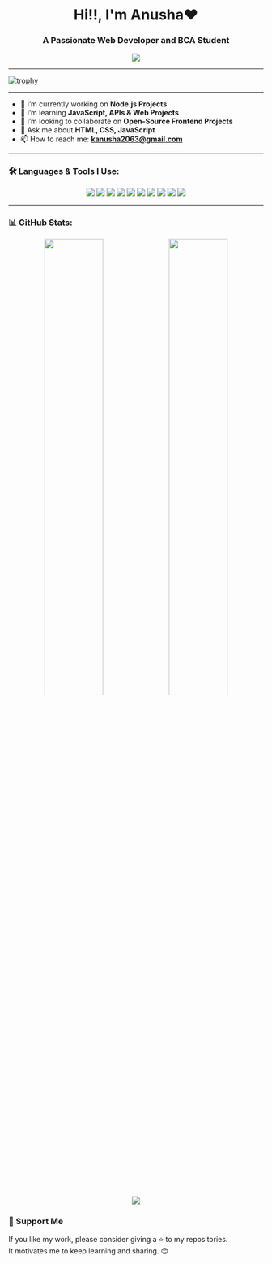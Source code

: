 <h1 align="center">Hi!!, I'm Anusha❤️</h1>
<h3 align="center">A Passionate Web Developer and BCA Student  </h3>

<p align="center">
  <img src="https://readme-typing-svg.herokuapp.com/?lines=Self-taught+Programmer;Web+Development+Enthusiast;Learning+Daily&center=true&width=380&height=45">
</p>

---

[![trophy](https://github-profile-trophy.vercel.app/?username=anusha2063&theme=gruvbox&column=8)](https://github.com/ryo-ma/github-profile-trophy)

---

- 🔭 I’m currently working on **Node.js Projects**
- 🌱 I’m learning **JavaScript, APIs & Web Projects**
- 👯 I’m looking to collaborate on **Open-Source Frontend Projects**
- 💬 Ask me about **HTML, CSS, JavaScript**
- 📫 How to reach me: **kanusha2063@gmail.com**

---

### 🛠️ Languages & Tools I Use:

<p align="center">
  <img src="https://img.shields.io/badge/HTML5-E34F26?style=for-the-badge&logo=html5&logoColor=white"/>
  <img src="https://img.shields.io/badge/CSS3-1572B6?style=for-the-badge&logo=css3&logoColor=white"/>
  <img src="https://img.shields.io/badge/JavaScript-F7DF1E?style=for-the-badge&logo=javascript&logoColor=black"/>
  <img src="https://img.shields.io/badge/Node.js-339933?style=for-the-badge&logo=nodedotjs&logoColor=white"/>
  <img src="https://img.shields.io/badge/Java-007396?style=for-the-badge&logo=java&logoColor=white"/>
  <img src="https://img.shields.io/badge/C-00599C?style=for-the-badge&logo=c&logoColor=white"/>
  <img src="https://img.shields.io/badge/PHP-777BB4?style=for-the-badge&logo=php&logoColor=white"/>
  <img src="https://img.shields.io/badge/MySQL-4479A1?style=for-the-badge&logo=mysql&logoColor=white"/>
  <img src="https://img.shields.io/badge/VS%20Code-007ACC?style=for-the-badge&logo=visual-studio-code&logoColor=white"/>
  <img src="https://img.shields.io/badge/GitHub-181717?style=for-the-badge&logo=github&logoColor=white"/>
</p>

---

### 📊 GitHub Stats:

<p align="center">
  <img src="https://github-readme-stats.vercel.app/api?username=anusha2063&show_icons=true&theme=radical" width="48%"/>
  <img src="https://github-readme-stats.vercel.app/api/top-langs/?username=anusha2063&layout=compact&theme=radical" width="48%"/>
</p>

<p align="center">
  <img src="https://github-readme-streak-stats.herokuapp.com/?user=anusha2063&theme=radical&hide_border=false"/>
</p>



### 💖 Support Me

If you like my work, please consider giving a ⭐ to my repositories.  
It motivates me to keep learning and sharing. 😊

